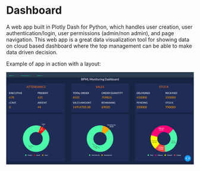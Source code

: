 # Dashboard

A web app built in Plotly Dash for Python, which handles user creation, user authentication/login, user permissions (admin/non admin), and page navigation.
This web app is a great data visualization tool for showing data on cloud based dashboard where the top management can be able to make data driven decision. 

Example of app in action with a layout:

![](/dashboard.PNG)



